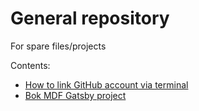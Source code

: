 # General repository
For spare files/projects

Contents:
- [How to link GitHub account via terminal](https://github.com/ckakiti/General/blob/master/test_markdown.md)
- [Bok MDF Gatsby project](https://github.com/ckakiti/General/blob/master/akiti_mdf21)
